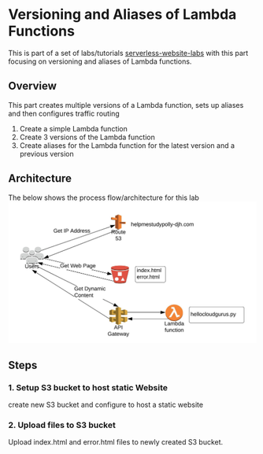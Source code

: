 # **Versioning and Aliases of Lambda Functions**
This is part of a set of labs/tutorials [serverless-website-labs] with this part focusing on versioning and aliases of Lambda functions.

## Overview
This part creates multiple versions of a Lambda function, sets up aliases and then configures traffic routing
1. Create a simple Lambda function
2. Create 3 versions of the Lambda function
3. Create aliases for the Lambda function for the latest version and a previous version


## Architecture
The below shows the process flow/architecture for this lab
![alt text][Serverless Website]

## Steps

### 1. Setup S3 bucket to host static Website
create new S3 bucket and configure to host a static website

### 2. Upload files to S3 bucket
Upload index.html and error.html files to newly created S3 bucket.

[comment]: # (references used in README)
[serverless-website-labs]:../README.md
[Serverless Website]:../images/Serverless-Website-Lab.jpeg
[Part-1]:part-1/
